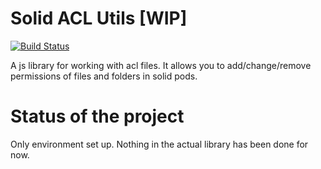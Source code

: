 # Solid ACL Utils [WIP]
[![Build Status](https://travis-ci.org/Otto-AA/solid-acl-utils.svg?branch=master)](https://travis-ci.org/Otto-AA/solid-acl-utils)

A js library for working with acl files. It allows you to add/change/remove permissions of files and folders in solid pods.


# Status of the project
Only environment set up. Nothing in the actual library has been done for now.
